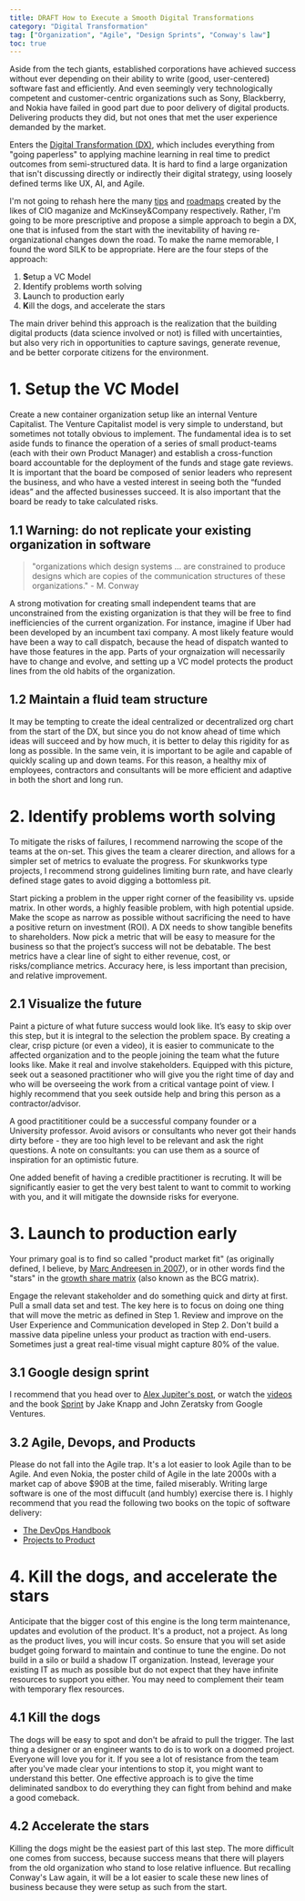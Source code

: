 ```yaml
---
title: DRAFT How to Execute a Smooth Digital Transformations
category: "Digital Transformation"
tag: ["Organization", "Agile", "Design Sprints", "Conway's law"]
toc: true
---
```


Aside from the tech giants, established corporations have achieved success without ever depending on their ability to write (good, user-centered) software fast and efficiently. And even seemingly very technologically competent and customer-centric organizations such as Sony, Blackberry, and Nokia have failed in good part due to poor delivery of digital products. Delivering products they did, but not ones that met the user experience demanded by the market. 

Enters the [Digital Transformation (DX)](https://en.wikipedia.org/wiki/Digital_transformation), which includes everything from "going paperless" to applying machine learning in real time to predict outcomes from semi-structured data. It is hard to find a large organization that isn't discussing directly or indirectly their digital strategy, using loosely defined terms like UX, AI, and Agile.

I'm not going to rehash here the many [tips](https://www.cio.com/article/3211428/what-is-digital-transformation-a-necessary-disruption.html) and [roadmaps](https://www.mckinsey.com/industries/financial-services/our-insights/a-roadmap-for-a-digital-transformation) created by the likes of CIO maganize and McKinsey&Company respectively. Rather, I'm going to be more prescriptive and propose a simple approach to begin a DX, one that is infused from the start with the inevitability of having re-organizational changes down the road. To make the name memorable, I found the word SILK to be appropriate. Here are the four steps of the approach:

1. **S**etup a VC Model 
2. **I**dentify problems worth solving
3. **L**aunch to production early
4. **K**ill the dogs, and accelerate the stars

The main driver behind this approach is the realization that the building digital products (data science involved or not) is filled with uncertainties, but also very rich in opportunities to capture savings, generate revenue, and be better corporate citizens for the environment. 

# 1. Setup the VC Model

Create a new container organization setup like an internal Venture Capitalist. The Venture Capitalist model is very simple to understand, but sometimes not totally obvious to implement. The fundamental idea is to set aside funds to finance the operation of a series of small product-teams (each with their own Product Manager) and establish a cross-function board accountable for the deployment of the funds and stage gate reviews. It is important that the board be composed of senior leaders who represent the business, and who have a vested interest in seeing both the “funded ideas” and the affected businesses succeed. It is also important that the board be ready to take calculated risks.

## 1.1 Warning: do not replicate your existing organization in software

> "organizations which design systems ... are constrained to produce designs which are copies of the communication structures of these organizations." - M. Conway

A strong motivation for creating small independent teams that are unconstrained from the existing organization is that they will be free to find inefficiencies of the current organization. For instance, imagine if Uber had been developed by an incumbent taxi company. A most likely feature would have been a way to call dispatch, because the head of dispatch wanted to have those features in the app. Parts of your orgnaization will necessarily have to change and evolve, and setting up a VC model protects the product lines from the old habits of the organization.

## 1.2 Maintain a fluid team structure

It may be tempting to create the ideal centralized or decentralized org chart from the start of the DX, but since you do not know ahead of time which ideas will succeed and by how much, it is better to delay this rigidity for as long as possible. In the same vein, it is important to be agile and capable of quickly scaling up and down teams. For this reason, a healthy mix of employees, contractors and consultants will be more efficient and adaptive in both the short and long run.


# 2. Identify problems worth solving

To mitigate the risks of failures, I recommend narrowing the scope of the teams at the on-set. This gives the team a clearer direction, and allows for a simpler set of metrics to evaluate the progress. For skunkworks type projects, I recommend strong guidelines limiting burn rate, and have clearly defined stage gates to avoid digging a bottomless pit.

Start picking a problem in the upper right corner of the feasibility vs. upside matrix. In other words, a highly feasible problem, with high potential upside. Make the scope as narrow as possible without sacrificing the need to have a positive return on investment (ROI). A DX needs to show tangible benefits to shareholders. Now pick a metric that will be easy to measure for the business so that the project’s success will not be debatable. The best metrics have a clear line of sight to either revenue, cost, or risks/compliance metrics. Accuracy here, is less important than precision, and relative improvement.

## 2.1 Visualize the future

Paint a picture of what future success would look like. It’s easy to skip over this step, but it is integral to the selection the problem space. By creating a clear, crisp picture (or even a video), it is easier to communicate to the affected organization and to the people joining the team what the future looks like. Make it real and involve stakeholders. Equipped with this picture, seek out a seasoned practitioner who will give you the right time of day and who will be overseeing the work from a critical vantage point of view. I highly recommend that you seek outside help and bring this person as a contractor/advisor. 

A good practititioner could be a successful company founder or a University professor. Avoid avisors or consultants who never got their hands dirty before - they are too high level to be relevant and ask the right questions. A note on consultants: you can use them as a source of inspiration for an optimistic future. 

One added benefit of having a credible practitioner is recruting. It will be significantly easier to get the very best talent to want to commit to working with you, and it will mitigate the downside risks for everyone.

# 3. Launch to production early

Your primary goal is to find so called "product market fit" (as originally defined, I believe, by [Marc Andreesen in 2007](https://web.stanford.edu/class/ee204/ProductMarketFit.html)), or in other words find the "stars" in the [growth share matrix](https://en.wikipedia.org/wiki/Growth%E2%80%93share_matrix) (also known as the BCG matrix). 

Engage the relevant stakeholder and do something quick and dirty at first. Pull a small data set and test. The key here is to focus on doing one thing that will move the metric as defined in Step 1. Review and improve on the User Experience and Communication developed in Step 2. Don't build a massive data pipeline unless your product as traction with end-users. Sometimes just a great real-time visual might capture 80% of the value. 

## 3.1 Google design sprint

I recommend that you head over to [Alex Jupiter's post](https://medium.theuxblog.com/a-product-design-toolkit-a-sprint-through-google-s-product-design-methodology-412b0743fadf), or watch the [videos](https://www.youtube.com/watch?v=Fc6A2WuEkZI&feature=youtu.be) and the book [Sprint](https://amzn.to/2WDMkB2) by Jake Knapp and John Zeratsky from Google Ventures.

## 3.2 Agile, Devops, and Products

Please do not fall into the Agile trap. It's a lot easier to look Agile than to be Agile. And even Nokia, the poster child of Agile in the late 2000s with a market cap of above $90B at the time, failed miserably. Writing large software is one of the most diffucult (and humbly) exercise there is. I highly recommend that you read the following two books on the topic of software delivery:

+ [The DevOps Handbook](https://amzn.to/2MIlfYI)
+ [Projects to Product](https://amzn.to/2MFuHMJ)

# 4. Kill the dogs, and accelerate the stars

Anticipate that the bigger cost of this engine is the long term maintenance, updates and evolution of the product. It's a product, not a project. As long as the product lives, you will incur costs. So ensure that you will set aside budget going forward to maintain and continue to tune the engine. Do not build in a silo or build a shadow IT organization. Instead, leverage your existing IT as much as possible but do not expect that they have infinite resources to support you either. You may need to complement their team with temporary flex resources.

## 4.1 Kill the dogs

The dogs will be easy to spot and don't be afraid to pull the trigger. The last thing a designer or an engineer wants to do is to work on a doomed project. Everyone will love you for it. If you see a lot of resistance from the team after you've made clear your intentions to stop it, you might want to understand this better. One effective approach is to give the time deliminated sandbox to do everything they can fight from behind and make a good comeback. 

## 4.2 Accelerate the stars

Killing the dogs might be the easiest part of this last step. The more difficult one comes from success, because success means that there will players from the old organization who stand to lose relative influence.  But recalling Conway's Law again, it will be a lot easier to scale these new lines of business because they were setup as such from the start.

